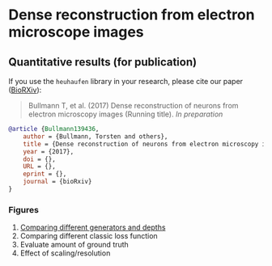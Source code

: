 # Dense reconstruction from electron microscope images
## Quantitative results (for publication)

If you use the `heuhaufen` library in your research, please cite our paper ([BioRXiv](how_deep/README.md)):

> Bullmann T, et al. (2017) Dense reconstruction of neurons from electron microscopy images (Running title). _In preparation_

```bib
@article {Bullmann139436,
	author = {Bullmann, Torsten and others},
	title = {Dense reconstruction of neurons from electron microscopy images (Running title)},
	year = {2017},
	doi = {},
	URL = {},
	eprint = {},
	journal = {bioRxiv}
}
```

### Figures

1. [Comparing different generators and depths](generators_and_depth/README.md)
2. Comparing different classic loss function
3. Evaluate amount of ground truth
4. Effect of scaling/resolution
